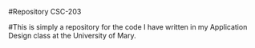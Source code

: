 #Repository CSC-203

#This is simply a repository for the code I have written in my Application Design class at the University of Mary.
